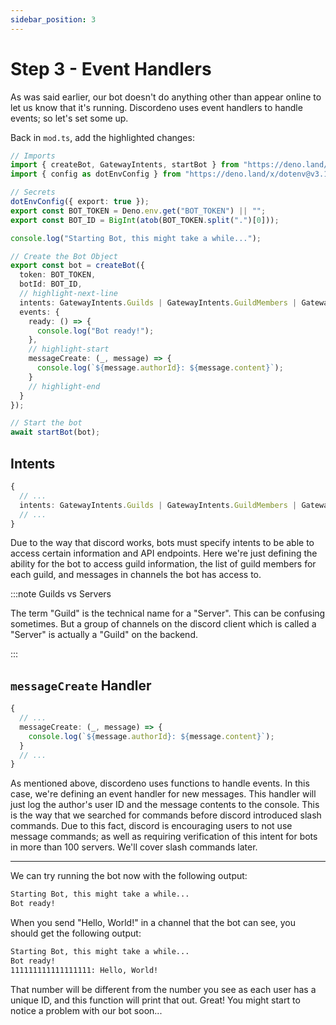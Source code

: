```yaml
---
sidebar_position: 3
---
```


# Step 3 - Event Handlers

As was said earlier, our bot doesn't do anything other than appear online to let us know that it's running. Discordeno
uses event handlers to handle events; so let's set some up.

Back in `mod.ts`, add the highlighted changes:

```typescript title="mod.ts"
// Imports
import { createBot, GatewayIntents, startBot } from "https://deno.land/x/discordeno@v13.0.0-rc45/mod.ts";
import { config as dotEnvConfig } from "https://deno.land/x/dotenv@v3.1.0/mod.ts";

// Secrets
dotEnvConfig({ export: true });
export const BOT_TOKEN = Deno.env.get("BOT_TOKEN") || "";
export const BOT_ID = BigInt(atob(BOT_TOKEN.split(".")[0]));

console.log("Starting Bot, this might take a while...");

// Create the Bot Object
export const bot = createBot({
  token: BOT_TOKEN,
  botId: BOT_ID,
  // highlight-next-line
  intents: GatewayIntents.Guilds | GatewayIntents.GuildMembers | GatewayIntents.GuildMessages | GatewayIntents.DirectMessages,
  events: {
    ready: () => {
      console.log("Bot ready!");
    },
    // highlight-start
    messageCreate: (_, message) => {
      console.log(`${message.authorId}: ${message.content}`);
    }
    // highlight-end
  }
});

// Start the bot
await startBot(bot);
```

## Intents

```typescript title="mod.ts, Line 17"
{
  // ...
  intents: GatewayIntents.Guilds | GatewayIntents.GuildMembers | GatewayIntents.GuildMessages | GatewayIntents.DirectMessages,
  // ...
}
```

Due to the way that discord works, bots must specify intents to be able to access certain information and API endpoints.
Here we're just defining the ability for the bot to access guild information, the list of guild members for each guild,
and messages in channels the bot has access to.

:::note Guilds vs Servers

The term "Guild" is the technical name for a "Server". This can be confusing sometimes. But a group of channels on the
discord client which is called a "Server" is actually a "Guild" on the backend.

:::

## `messageCreate` Handler

```typescript title="mod.ts, Lines 21-23"
{
  // ...
  messageCreate: (_, message) => {
    console.log(`${message.authorId}: ${message.content}`);
  }
  // ...
}
```

As mentioned above, discordeno uses functions to handle events. In this case, we're defining an event handler for new
messages. This handler will just log the author's user ID and the message contents to the console. This is the way that
we searched for commands before discord introduced slash commands. Due to this fact, discord is encouraging users to not
use message commands; as well as requiring verification of this intent for bots in more than 100 servers. We'll cover
slash commands later.

---

We can try running the bot now with the following output:

```txt
Starting Bot, this might take a while...
Bot ready!
```

When you send "Hello, World!" in a channel that the bot can see, you should get the following output:

```txt
Starting Bot, this might take a while...
Bot ready!
111111111111111111: Hello, World!
```

That number will be different from the number you see as each user has a unique ID, and this function will print that
out. Great! You might start to notice a problem with our bot soon...

